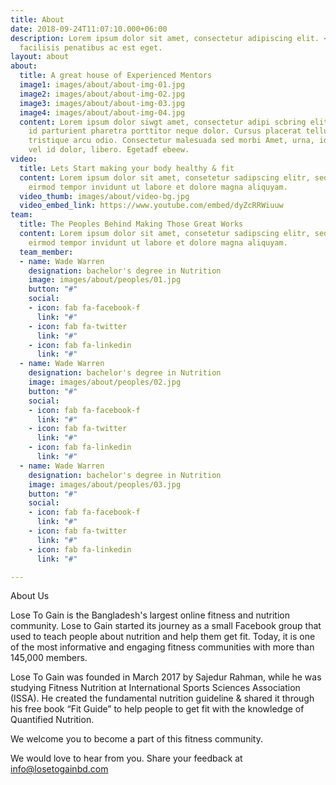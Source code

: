 ```yaml
---
title: About
date: 2018-09-24T11:07:10.000+06:00
description: Lorem ipsum dolor sit amet, consectetur adipiscing elit. <br> Sit aliquet
  facilisis penatibus ac est eget.
layout: about
about:
  title: A great house of Experienced Mentors
  image1: images/about/about-img-01.jpg
  image2: images/about/about-img-02.jpg
  image3: images/about/about-img-03.jpg
  image4: images/about/about-img-04.jpg
  content: Lorem ipsum dolor siwgt amet, consectetur adipi scbring elit. Justo, dignissim
    id parturient pharetra porttitor neque dolor. Cursus placerat tellus placerat
    tristique arcu odio. Consectetur malesuada sed morbi Amet, urna, id leo nunc euismod
    vel id dolor, libero. Egetadf ebeew.
video:
  title: Lets Start making your body healthy & fit
  content: Lorem ipsum dolor sit amet, consetetur sadipscing elitr, sed diam nonumy
    eirmod tempor invidunt ut labore et dolore magna aliquyam.
  video_thumb: images/about/video-bg.jpg
  video_embed_link: https://www.youtube.com/embed/dyZcRRWiuuw
team:
  title: The Peoples Behind Making Those Great Works
  content: Lorem ipsum dolor sit amet, consetetur sadipscing elitr, sed diam nonumy
    eirmod tempor invidunt ut labore et dolore magna aliquyam.
  team_member:
  - name: Wade Warren
    designation: bachelor's degree in Nutrition
    image: images/about/peoples/01.jpg
    button: "#"
    social:
    - icon: fab fa-facebook-f
      link: "#"
    - icon: fab fa-twitter
      link: "#"
    - icon: fab fa-linkedin
      link: "#"
  - name: Wade Warren
    designation: bachelor's degree in Nutrition
    image: images/about/peoples/02.jpg
    button: "#"
    social:
    - icon: fab fa-facebook-f
      link: "#"
    - icon: fab fa-twitter
      link: "#"
    - icon: fab fa-linkedin
      link: "#"
  - name: Wade Warren
    designation: bachelor's degree in Nutrition
    image: images/about/peoples/03.jpg
    button: "#"
    social:
    - icon: fab fa-facebook-f
      link: "#"
    - icon: fab fa-twitter
      link: "#"
    - icon: fab fa-linkedin
      link: "#"

---
```

About Us

Lose To Gain is the Bangladesh's largest online fitness and nutrition community. Lose to Gain started its journey as a small Facebook group that used to teach people about nutrition and help them get fit. Today, it is one of the most informative and engaging fitness communities with more than 145,000 members.  
   
Lose To Gain was founded in March 2017 by Sajedur Rahman, while he was studying Fitness Nutrition at International Sports Sciences Association (ISSA). He created the fundamental nutrition guideline & shared it through his free book “Fit Guide” to help people to get fit with the knowledge of Quantified Nutrition.   
   
   
 We welcome you to become a part of this fitness community.

We would love to hear from you. Share your feedback at info@losetogainbd.com